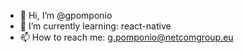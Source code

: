 - 👋 Hi, I’m @gpomponio
- 🌱 I’m currently learning: react-native
- 📫 How to reach me: g.pomponio@netcomgroup.eu

<!---
gpomponio/gpomponio is a ✨ special ✨ repository because its `README.md` (this file) appears on your GitHub profile.
You can click the Preview link to take a look at your changes.
--->
